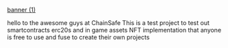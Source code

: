 [banner (1)](https://raw.githubusercontent.com/bonappetitjovi/PorkyPies/main/banner%20(1).png)

hello to the awesome guys at ChainSafe
This is a test project to test out smartcontracts erc20s and in game assets NFT implementation that anyone is free to use and fuse to create their own projects
